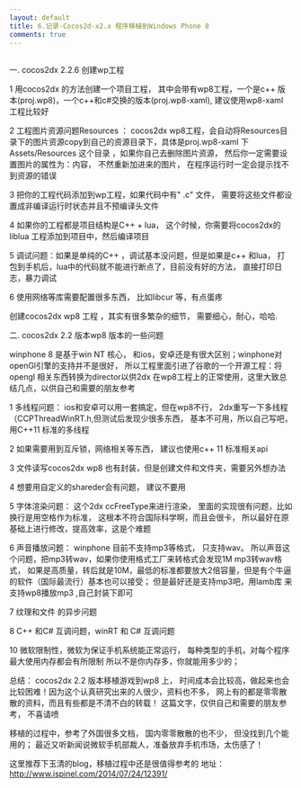 ```yaml
---
layout: default
title: 6.记录-Cocos2d-x2.x 程序移植到Windows Phone 8
comments: true
---
```



##
一. cocos2dx 2.2.6 创建wp工程

1 用cocos2dx 的方法创建一个项目工程， 其中会带有wp8工程，一个是c++ 版本(proj.wp8)，一个c++和c#交换的版本(proj.wp8-xaml), 建议使用wp8-xaml 工程比较好

2 工程图片资源问题Resources ： 
cocos2dx wp8工程，会自动将Resources目录下的图片资源copy到自己的资源目录下，具体是proj.wp8-xaml 下Assets/Resources
这个目录 ，如果你自己去删除图片资源， 然后你一定需要设置图片的属性为：内容， 不然重新加进来的图片，
在程序运行时一定会提示找不到资源的错误 

3 把你的工程代码添加到wp工程，如果代码中有" .c" 文件， 需要将这些文件都设置成非编译运行时状态并且不预编译头文件

4 如果你的工程都是项目结构是C++ + lua， 这个时候，你需要将cocos2dx的liblua 工程添加到项目中，然后编译项目

5 调试问题：如果是单纯的C++ ，调试基本没问题，但是如果是c++ 和lua， 打包到手机后，lua中的代码就不能进行断点了，目前没有好的方法， 直接打印日志，暴力调试

6 使用网络等库需要配置很多东西， 比如libcur 等，有点蛋疼

创建cocos2dx wp8 工程 ，其实有很多繁杂的细节， 需要细心，耐心，哈哈. 

二.  cocos2dx 2.2 版本wp8 版本的一些问题

winphone 8 是基于win NT 核心， 和ios，安卓还是有很大区别；winphone对openGl引擎的支持并不是很好，
所以工程里面引进了谷歌的一个开源工程：将opengl 相关东西转换为director以供2dx
在wp8工程上的正常使用，这里大致总结几点，以供自己和需要的朋友参考

1 多线程问题： ios和安卓可以用一套搞定，但在wp8不行， 2dx重写一下多线程（CCPThreadWinRT.h,但测试后发现少很多东西，
基本不可用，所以自己写吧，用C++11 标准的多线程 

2 如果需要用到互斥锁，网络相关等东西， 建议也使用c++ 11 标准相关api 

3 文件读写cocos2dx wp8 也有封装，但是创建文件和文件夹，需要另外想办法

4 想要用自定义的shareder会有问题， 建议不要用

5 字体渲染问题： 这个2dx ccFreeType来进行渲染， 里面的实现很有问题，比如换行是用空格作为标准，
这根本不符合国际科学啊，而且会很卡， 所以最好在原基础上进行修改，提高效率，这是个难题

6 声音播放问题： winphone 目前不支持mp3等格式， 只支持wav。
所以声音这个问题，把mp3转wav，如果你使用格式工厂来转格式会发现1M mp3转wav格式，
如果是高质量，转后就是10M，最低的标准都要放大2倍容量，但是有个牛逼的软件（国际最流行）基本也可以接受；
但是最好还是支持mp3吧，用lamb库 来支持wp8播放mp3 ,自己封装下即可

7 纹理和文件 的异步问题

8 C++ 和C#  互调问题，winRT 和 C# 互调问题

10 微软限制性，微软为保证手机系统能正常运行， 每种类型的手机，对每个程序最大使用内存都会有所限制
所以不是你内存多，你就能用多少的； 

总结：
cocos2dx 2.2 版本移植游戏到wp8 上，     时间成本会比较高，做起来也会比较困难！因为这个认真研究出来的人很少，资料也不多，
网上有的都是零零散散的资料，而且有些都是不清不白的转载！ 这篇文字，仅供自己和需要的朋友参考， 不喜请喷

移植的过程中，参考了外国很多文档， 国内零零散散的也不少， 但没找到几个能用的；
最近又听新闻说微软手机部裁人，准备放弃手机市场，太伤感了！

这里推荐下玉清的blog，移植过程中还是很值得参考的
地址：http://www.ispinel.com/2014/07/24/12391/ 

